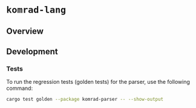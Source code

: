 # `komrad-lang`

## Overview

## Development

### Tests

To run the regression tests (golden tests) for the parser, use the following command:

```bash
cargo test golden --package komrad-parser -- --show-output
```
